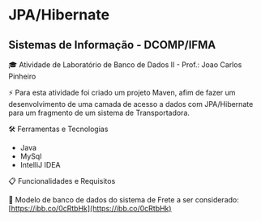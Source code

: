 # JPA/Hibernate

## Sistemas de Informação - DCOMP/IFMA

🎓 Atividade de Laboratório de Banco de Dados II - Prof.: Joao Carlos Pinheiro

⚡ Para esta atividade foi criado um projeto Maven, afim de fazer um desenvolvimento de uma camada de acesso a dados com JPA/Hibernate para um fragmento de um sistema de Transportadora.

🛠 Ferramentas e Tecnologias
- Java
- MySql
- IntelliJ IDEA

📋 Funcionalidades e Requisitos

📌 Modelo de banco de dados do sistema de Frete a ser considerado: <br>
 [https://ibb.co/0cRtbHk](https://ibb.co/0cRtbHk)



